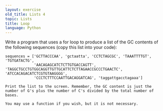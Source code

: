 ```yaml
---
layout: exercise
old_title: Lists 4
topic: Lists
title: Loop
language: Python
---
```


Write a program that uses a for loop to produce a list of the GC
contents of the following sequences (copy this list into your code):

```
sequences = ['GCTTACCCAA', 'gctaatta', 'CCTCTAGCGC', 'TAAATTTTGT', 'TGTGATACTG',
             'AACAGAGCATCTCTTGTGACCAGTT', 'TAGGCTGCCTGTGGCAGGTTGTTGCATTCTCTTAGAACCGCCCTGAACTC', 'ATCCACAGACATCTCGTGTAAGGGG',
             'CCCTCTTTCCAATTGACAGGATCAG', 'taggattgacctagaaa']

Print the list to the screen. Remember, the GC content is just the
number of G's plus the number of C's divided by the total number of
bases.

You may use a function if you wish, but it is not necessary.
